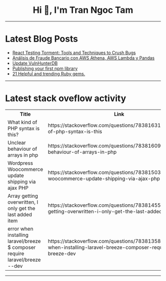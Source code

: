 <h1 align="center">Hi 👋, I'm Tran Ngoc Tam</h1>

---

# Latest Blog Posts 
<!-- BLOG-POST-LIST:START -->
- [React Testing Torment: Tools and Techniques to Crush Bugs](https://dev.to/kigazon/react-testing-torment-tools-and-techniques-to-crush-bugs-1pm5)
- [Análisis de Fraude Bancario con AWS Athena, AWS Lambda y Pandas](https://dev.to/pwalvarado/analisis-de-fraude-bancario-con-aws-athena-aws-lambda-y-pandas-42ap)
- [Update VulnHunterDB](https://dev.to/yowise/update-vulnhunterdb-1935)
- [Publishing your first npm library](https://dev.to/aneshodza/publishing-your-first-npm-library-51k2)
- [21 Helpful and trending Ruby gems.](https://dev.to/stanbright/21-helpful-and-trending-in-april-ruby-gems-42en)
<!-- BLOG-POST-LIST:END -->

---

# Latest stack oveflow activity
<table>
  <tr><th>Title</th><th>Link</th></tr>
  <!-- STACKOVERFLOW:START --><tr><td>What kind of PHP syntax is this?</td><td>https://stackoverflow.com/questions/78381631/what-kind-of-php-syntax-is-this</td></tr><tr><td>Unclear behaviour of arrays in php</td><td>https://stackoverflow.com/questions/78381609/unclear-behaviour-of-arrays-in-php</td></tr><tr><td>Wordpress Woocommerce update shipping via ajax PHP</td><td>https://stackoverflow.com/questions/78381503/wordpress-woocommerce-update-shipping-via-ajax-php</td></tr><tr><td>Array getting overwritten, I only get the last added item</td><td>https://stackoverflow.com/questions/78381455/array-getting-overwritten-i-only-get-the-last-added-item</td></tr><tr><td>error when installing laravel/breeze $ composer require laravel/breeze --dev</td><td>https://stackoverflow.com/questions/78381358/error-when-installing-laravel-breeze-composer-require-laravel-breeze-dev</td></tr><!-- STACKOVERFLOW:END -->
</table>

---


